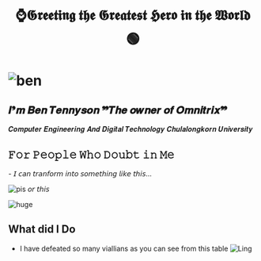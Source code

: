 <h1 align="center">⌚𝕲𝖗𝖊𝖊𝖙𝖎𝖓𝖌 𝖙𝖍𝖊 𝕲𝖗𝖊𝖆𝖙𝖊𝖘𝖙 𝕳𝖊𝖗𝖔 𝖎𝖓 𝖙𝖍𝖊 𝖂𝖔𝖗𝖑𝖉 🟢<h1>
  
![ben](https://static1.colliderimages.com/wordpress/wp-content/uploads/2023/12/ben-10-top-10-aliens.jpg?q=50&fit=crop&w=1100&h=618&dpr=1.5)

<h2>𝑰❜𝒎 𝑩𝒆𝒏 𝑻𝒆𝒏𝒏𝒚𝒔𝒐𝒏 ❞𝑻𝒉𝒆 𝒐𝒘𝒏𝒆𝒓 𝒐𝒇 𝑶𝒎𝒏𝒊𝒕𝒓𝒊𝒙❞</h2>

<p>𝑪𝒐𝒎𝒑𝒖𝒕𝒆𝒓 𝑬𝒏𝒈𝒊𝒏𝒆𝒆𝒓𝒊𝒏𝒈 𝑨𝒏𝒅 𝑫𝒊𝒈𝒊𝒕𝒂𝒍 𝑻𝒆𝒄𝒉𝒏𝒐𝒍𝒐𝒈𝒚 𝑪𝒉𝒖𝒍𝒂𝒍𝒐𝒏𝒈𝒌𝒐𝒓𝒏 𝑼𝒏𝒊𝒗𝒆𝒓𝒔𝒊𝒕𝒚


<h2> 𝙵𝚘𝚛 𝙿𝚎𝚘𝚙𝚕𝚎 𝚆𝚑𝚘 𝙳𝚘𝚞𝚋𝚝 𝚒𝚗 𝙼𝚎 </h2>
- 𝘐 𝘤𝘢𝘯 𝘵𝘳𝘢𝘯𝘧𝘰𝘳𝘮 𝘪𝘯𝘵𝘰 𝘴𝘰𝘮𝘦𝘵𝘩𝘪𝘯𝘨 𝘭𝘪𝘬𝘦 𝘵𝘩𝘪𝘴...
  
![pis](https://starlightaustralia.wordpress.com/wp-content/uploads/2010/08/fourarms_act_3.jpg?w=448&h=336)
𝘰𝘳 𝘵𝘩𝘪𝘴

![huge](https://scontent.fbkk5-3.fna.fbcdn.net/v/t39.30808-6/393356282_731111885512139_7226464920075381645_n.jpg?_nc_cat=105&ccb=1-7&_nc_sid=bd9a62&_nc_ohc=q0YoT2Zl6awQ7kNvgGh6lrN&_nc_ht=scontent.fbkk5-3.fna&oh=00_AYBvPUcGh21S12VPDjYO8aZDKXSZq0DuxLOYJkOfhVomiA&oe=66CDF07F)

## What did I Do
- I have defeated so many viallians as you can see from this table
![Ling](https://images-wixmp-ed30a86b8c4ca887773594c2.wixmp.com/f/6f33bfe5-60b1-410b-a91d-7c6883e03fe9/dfa4s5y-63a8e737-e17a-43c8-848b-399a9d2c6392.png/v1/fit/w_828,h_536,q_70,strp/ben_10_villains_tier_list_by_roganthedcfan_dfa4s5y-414w-2x.jpg?token=eyJ0eXAiOiJKV1QiLCJhbGciOiJIUzI1NiJ9.eyJzdWIiOiJ1cm46YXBwOjdlMGQxODg5ODIyNjQzNzNhNWYwZDQxNWVhMGQyNmUwIiwiaXNzIjoidXJuOmFwcDo3ZTBkMTg4OTgyMjY0MzczYTVmMGQ0MTVlYTBkMjZlMCIsIm9iaiI6W1t7ImhlaWdodCI6Ijw9NzM5IiwicGF0aCI6IlwvZlwvNmYzM2JmZTUtNjBiMS00MTBiLWE5MWQtN2M2ODgzZTAzZmU5XC9kZmE0czV5LTYzYThlNzM3LWUxN2EtNDNjOC04NDhiLTM5OWE5ZDJjNjM5Mi5wbmciLCJ3aWR0aCI6Ijw9MTE0MCJ9XV0sImF1ZCI6WyJ1cm46c2VydmljZTppbWFnZS5vcGVyYXRpb25zIl19.zqelgEzM48WnenKKLGK7W_yr2bDMciNQL4TXsNHMJlQ)

<!--
**mixzky/mixzky** is a ✨ _special_ ✨ repository because its `README.md` (this file) appears on your GitHub profile.



Here are some ideas to get you started:

- 🔭 I’m currently working on ...
- 🌱 I’m currently learning ...
- 👯 I’m looking to collaborate on ...
- 🤔 I’m looking for help with ...
- 💬 Ask me about ...
- 📫 How to reach me: ...
- 😄 Pronouns: ...
- ⚡ Fun fact: ...
-->
